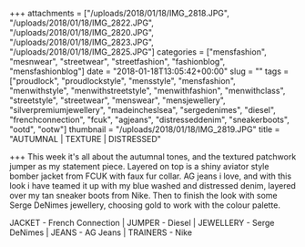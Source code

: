 +++
attachments = ["/uploads/2018/01/18/IMG_2818.JPG", "/uploads/2018/01/18/IMG_2822.JPG", "/uploads/2018/01/18/IMG_2820.JPG", "/uploads/2018/01/18/IMG_2823.JPG", "/uploads/2018/01/18/IMG_2825.JPG"]
categories = ["mensfashion", "mesnwear", "streetwear", "streetfashion", "fashionblog", "mensfashionblog"]
date = "2018-01-18T13:05:42+00:00"
slug = ""
tags = ["proudlock", "proudlockstyle", "mensstyle", "mensfashion", "menwithstyle", "menwithstreetstyle", "menwithfashion", "menwithclass", "streetstyle", "streetwear", "menswear", "mensjewellery", "silverpremiumjewellery", "madeincheslsea", "sergedenimes", "diesel", "frenchconnection", "fcuk", "agjeans", "distresseddenim", "sneakerboots", "ootd", "ootw"]
thumbnail = "/uploads/2018/01/18/IMG_2819.JPG"
title = "AUTUMNAL | TEXTURE | DISTRESSED"

+++
This week it's all  about the autumnal tones, and the textured patchwork jumper as my statement piece. Layered on top is a shiny aviator style bomber jacket from FCUK with faux fur collar. AG jeans i love, and with this look i have teamed it up with my blue washed and distressed denim, layered over my tan sneaker boots from Nike. Then to finish the look with some Serge DeNimes jewellery, choosing gold to work with the colour palette. 

JACKET - French Connection | JUMPER - Diesel | JEWELLERY - Serge DeNimes | JEANS - AG Jeans | TRAINERS - Nike